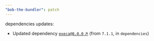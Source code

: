```yaml
---
"bob-the-bundler": patch
---
```

dependencies updates:
  - Updated dependency [`execa@8.0.0` ↗︎](https://www.npmjs.com/package/execa/v/8.0.0) (from `7.1.1`, in `dependencies`)
